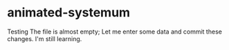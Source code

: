 # animated-systemum
Testing
The file is almost empty; Let me enter some data and commit these changes.
I'm still learning. 
